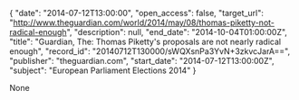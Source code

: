 {
  "date": "2014-07-12T13:00:00", 
  "open_access": false, 
  "target_url": "http://www.theguardian.com/world/2014/may/08/thomas-piketty-not-radical-enough", 
  "description": null, 
  "end_date": "2014-10-04T01:00:00Z", 
  "title": "Guardian, The: Thomas Piketty's proposals are not nearly radical enough", 
  "record_id": "20140712T130000/sWQXsnPa3YvN+3zkvcJarA==", 
  "publisher": "theguardian.com", 
  "start_date": "2014-07-12T13:00:00Z", 
  "subject": "European Parliament Elections 2014"
}

None